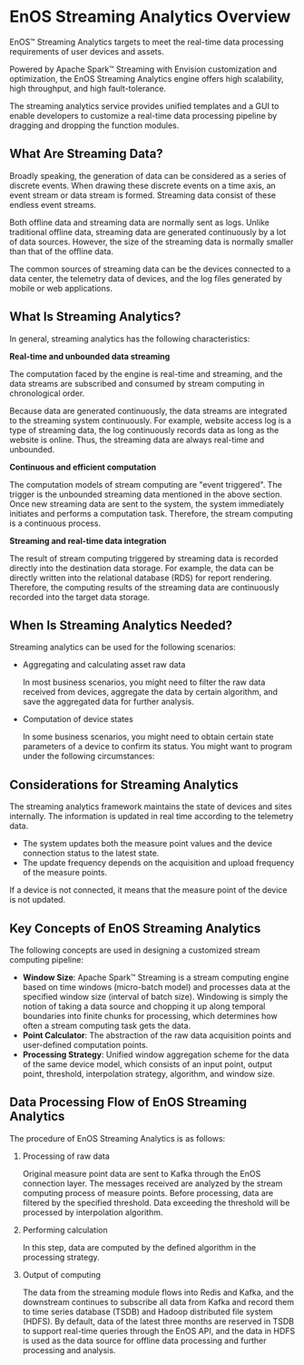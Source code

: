 # EnOS Streaming Analytics Overview

EnOS™ Streaming Analytics targets to meet the real-time data processing requirements of user devices and assets.

Powered by Apache Spark™ Streaming with Envision customization and optimization, the EnOS Streaming Analytics engine offers high scalability, high throughput, and high fault-tolerance.

The streaming analytics service provides unified templates and a GUI to enable developers to customize a real-time data processing pipeline by dragging and dropping the function modules.

## What Are Streaming Data?

Broadly speaking, the generation of data can be considered as a series of discrete events. When drawing these discrete events on a time axis, an event stream or data stream is formed. Streaming data consist of these endless event streams.

Both offline data and streaming data are normally sent as logs. Unlike traditional offline data, streaming data are generated continuously by a lot of data sources. However, the size of the streaming data is normally smaller than that of the offline data.

The common sources of streaming data can be the devices connected to a data center, the telemetry data of devices, and the log files generated by mobile or web applications.

## What Is Streaming Analytics?

In general, streaming analytics has the following characteristics:

**Real-time and unbounded data streaming**

The computation faced by the engine is real-time and streaming, and the data streams are subscribed and consumed by stream computing in chronological order.

Because data are generated continuously, the data streams are integrated to the streaming system continuously. For example, website access log is a type of streaming data, the log continuously records data as long as the website is online. Thus, the streaming data are always real-time and unbounded.

**Continuous and efficient computation**

The computation models of stream computing are "event triggered". The trigger is the unbounded streaming data mentioned in the above section. Once new streaming data are sent to the system, the system immediately initiates and performs a computation task. Therefore, the stream computing is a continuous process.

**Streaming and real-time data integration**

The result of stream computing triggered by streaming data is recorded directly into the destination data storage. For example, the data can be directly written into the relational database (RDS) for report rendering. Therefore, the computing results of the streaming data are continuously recorded into the target data storage.

  ## When Is Streaming Analytics Needed?

  Streaming analytics can be used for the following scenarios:

- Aggregating and calculating asset raw data

  In most business scenarios, you might need to filter the raw data received from devices, aggregate the data by certain algorithm, and save the aggregated data for further analysis.  

- Computation of device states

  In some business scenarios, you might need to obtain certain state parameters of a device to confirm its status. You might want to program under the following circumstances:


## Considerations for Streaming Analytics

The streaming analytics framework maintains the state of devices and sites internally. The information is updated in real time according to the telemetry data.

- The system updates both the measure point values and the device connection status to the latest state.
- The update frequency depends on the acquisition and upload frequency of the measure points.

If a device is not connected, it means that the measure point of the device is not updated.

## Key Concepts of EnOS Streaming Analytics

  The following concepts are used in designing a customized stream computing pipeline:

  -   **Window Size**: Apache Spark™ Streaming is a stream computing engine based on time windows (micro-batch model) and processes data at the specified window size (interval of batch size). Windowing is simply the notion of taking a data source and chopping it up along temporal boundaries into finite chunks for processing, which determines how often a stream computing task gets the data.
  -   **Point Calculator**: The abstraction of the raw data acquisition points and user-defined computation points.
  -   **Processing Strategy**: Unified window aggregation scheme for the data of the same device model, which consists of an input point, output point, threshold, interpolation strategy, algorithm, and window size. 

## Data Processing Flow of EnOS Streaming Analytics

The procedure of EnOS Streaming Analytics is as follows:

1. Processing of raw data

   Original measure point data are sent to Kafka through the EnOS connection layer. The messages received are analyzed by the stream computing process of measure points. Before processing, data are filtered by the specified threshold. Data exceeding the threshold will be processed by interpolation algorithm. 

2. Performing calculation

   In this step, data are computed by the defined algorithm in the processing strategy.

3. Output of computing

   The data from the streaming module flows into Redis and Kafka, and the downstream continues to subscribe all data from Kafka and record them to time series database (TSDB) and Hadoop distributed file system (HDFS). By default, data of the latest three months are reserved in TSDB to support real-time queries through the EnOS API, and the data in HDFS is used as the data source for offline data processing and further processing and analysis.
